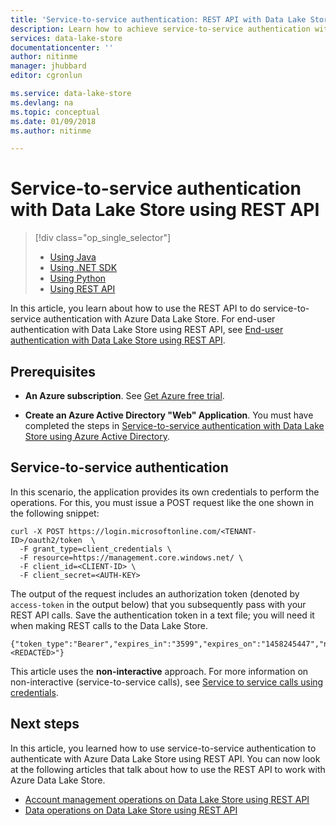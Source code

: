 ```yaml
---
title: 'Service-to-service authentication: REST API with Data Lake Store using Azure Active Directory | Microsoft Docs'
description: Learn how to achieve service-to-service authentication with Data Lake Store using Azure Active Directory using REST API
services: data-lake-store
documentationcenter: ''
author: nitinme
manager: jhubbard
editor: cgronlun

ms.service: data-lake-store
ms.devlang: na
ms.topic: conceptual
ms.date: 01/09/2018
ms.author: nitinme

---
```

# Service-to-service authentication with Data Lake Store using REST API
> [!div class="op_single_selector"]
> * [Using Java](data-lake-store-service-to-service-authenticate-java.md)
> * [Using .NET SDK](data-lake-store-service-to-service-authenticate-net-sdk.md)
> * [Using Python](data-lake-store-service-to-service-authenticate-python.md)
> * [Using REST API](data-lake-store-service-to-service-authenticate-rest-api.md)
> 
> 

In this article, you learn about how to use the REST API to do service-to-service authentication with Azure Data Lake Store. For end-user authentication with Data Lake Store using REST API, see [End-user authentication with Data Lake Store using REST API](data-lake-store-end-user-authenticate-rest-api.md).

## Prerequisites
* **An Azure subscription**. See [Get Azure free trial](https://azure.microsoft.com/pricing/free-trial/).

* **Create an Azure Active Directory "Web" Application**. You must have completed the steps in [Service-to-service authentication with Data Lake Store using Azure Active Directory](data-lake-store-service-to-service-authenticate-using-active-directory.md).

## Service-to-service authentication
In this scenario, the application provides its own credentials to perform the operations. For this, you must issue a POST request like the one shown in the following snippet: 

    curl -X POST https://login.microsoftonline.com/<TENANT-ID>/oauth2/token  \
      -F grant_type=client_credentials \
      -F resource=https://management.core.windows.net/ \
      -F client_id=<CLIENT-ID> \
      -F client_secret=<AUTH-KEY>

The output of the request includes an authorization token (denoted by `access-token` in the output below) that you subsequently pass with your REST API calls. Save the authentication token in a text file; you will need it when making REST calls to the Data Lake Store.

    {"token_type":"Bearer","expires_in":"3599","expires_on":"1458245447","not_before":"1458241547","resource":"https://management.core.windows.net/","access_token":"<REDACTED>"}

This article uses the **non-interactive** approach. For more information on non-interactive (service-to-service calls), see [Service to service calls using credentials](https://msdn.microsoft.com/library/azure/dn645543.aspx). 

## Next steps
In this article, you learned how to use service-to-service authentication to authenticate with Azure Data Lake Store using REST API. You can now look at the following articles that talk about how to use the REST API to work with Azure Data Lake Store.

* [Account management operations on Data Lake Store using REST API](data-lake-store-get-started-rest-api.md)
* [Data operations on Data Lake Store using REST API](data-lake-store-data-operations-rest-api.md)

